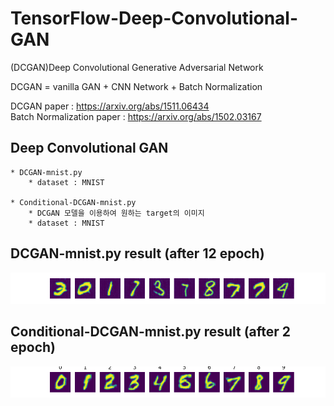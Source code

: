 # TensorFlow-Deep-Convolutional-GAN
(DCGAN)Deep Convolutional Generative Adversarial Network

DCGAN = vanilla GAN + CNN Network + Batch Normalization

DCGAN paper : https://arxiv.org/abs/1511.06434  
Batch Normalization paper : https://arxiv.org/abs/1502.03167


## Deep Convolutional GAN
    * DCGAN-mnist.py
        * dataset : MNIST
      
    * Conditional-DCGAN-mnist.py
        * DCGAN 모델을 이용하여 원하는 target의 이미지 
        * dataset : MNIST
        

## DCGAN-mnist.py result (after 12 epoch)
![DCGAN-mnist.py](./generate/12.png)

## Conditional-DCGAN-mnist.py result (after 2 epoch)
![Conditional-DCGAN-mnist.py](./Conditional-generate/2.png)
